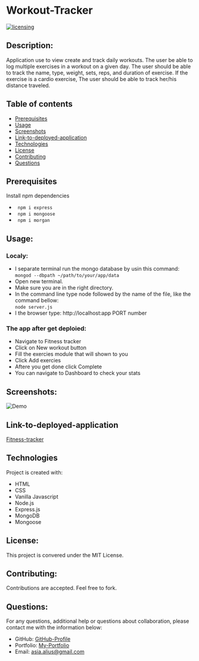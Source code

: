 # Workout-Tracker
[![licensing](https://img.shields.io/badge/license-MIT-brightgreen)](https://docs.github.com/en/github/creating-cloning-and-archiving-repositories/licensing-a-repository#searching-github-by-license-type)

## Description:
Application use to view create and track daily workouts. The user be able to log multiple exercises in a workout on a given day. The user should be able to track the name, type, weight, sets, reps, and duration of exercise. If the exercise is a cardio exercise, The user should be able to track her/his distance traveled.

## Table of contents
* [Prerequisites](#Prerequisites)
* [Usage](#usage)
* [Screenshots](#screenshots)
* [Link-to-deployed-application](#link-to-deployed-application)
* [Technologies](#technologies)
* [License](#license)
* [Contributing](#contributing)
* [Questions](#questions)

## Prerequisites
Install npm dependencies
* ``` npm i express```
* ``` npm i mongoose```
* ``` npm i morgan```

## Usage:

### Localy:
  * I separate terminal run the mongo database by usin this command:<br />
  ```mongod --dbpath ~/path/to/your/app/data``` 
  * Open new terminal.
  * Make sure you are in the right directory.
  * In the command line type node followed by the name of the file, like the command bellow:<br />
  ```node server.js```
  * I the browser type: http://localhost:app PORT number

### The app after get deploied:
  * Navigate to Fitness tracker
  * Click on New workout button
  * Fill the exercies module that will shown to you
  * Click Add exercies
  * Aftere you get done click Complete 
  * You can navigate to Dashboard to check your stats

## Screenshots: 
![Demo](./assets/demo-tracker.gif)

## Link-to-deployed-application
[Fitness-tracker](https://work--out--tracker.herokuapp.com/stats)


## Technologies
Project is created with:
* HTML
* CSS 
* Vanilla Javascript
* Node.js
* Express.js
* MongoDB
* Mongoose


## License:
  This project is convered under the MIT License.

## Contributing:
  Contributions are accepted. Feel free to fork.
 

## Questions:
  For any questions, additional help or questions about collaboration, please contact me with the information below:
 
  * GitHub: [GitHub-Profile](https://github.com/asia-codeing)
  * Portfolio: [My-Portfolio](https://asia-codeing.github.io/my-Portfolio/)
  * Email: asia.alius@gmail.com

